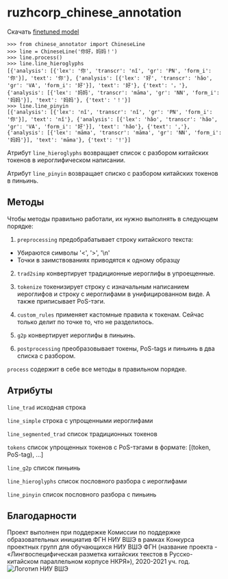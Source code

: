 # ruzhcorp_chinese_annotation

Скачать [finetuned model](https://drive.google.com/drive/folders/1SmqS5sAmTtgBPHGtS8VhOJmaltonDN3q?usp=sharing)

```
>>> from chinese_annotator import ChineseLine
>>> line = ChineseLine('你好，妈妈！')
>>> line.process()
>>> line.line_hieroglyphs
[{'analysis': [{'lex': '你', 'transcr': 'nǐ', 'gr': 'PN', 'form_i': '你'}], 'text': '你'}, {'analysis': [{'lex': '好', 'transcr': 'hǎo', 'gr': 'VA', 'form_i': '好'}], 'text': '好'}, {'text': '，'}, {'analysis': [{'lex': '妈妈', 'transcr': 'māma', 'gr': 'NN', 'form_i': '妈妈'}], 'text': '妈妈'}, {'text': '！'}]
>>> line.line_pinyin
[{'analysis': [{'lex': 'nǐ', 'transcr': 'nǐ', 'gr': 'PN', 'form_i': '你'}], 'text': 'nǐ'}, {'analysis': [{'lex': 'hǎo', 'transcr': 'hǎo', 'gr': 'VA', 'form_i': '好'}], 'text': 'hǎo'}, {'text': ','}, {'analysis': [{'lex': 'māma', 'transcr': 'māma', 'gr': 'NN', 'form_i': '妈妈'}], 'text': 'māma'}, {'text': '!'}]
```

Атрибут `line_hieroglyphs` возвращает список с разбором китайских токенов в иероглифическом написании.

Атрибут `line_pinyin` возвращает списко с разбором китайских токенов в пиньинь. 

## Методы

Чтобы методы правильно работали, их нужно выполнять в следующем порядке:

1. `preprocessing` предобрабатывает строку китайского текста:
* Убираются символы '<', '>', '\n'
* Точки в заимствованиях приводятся к одному образцу

2. `trad2simp` конвертирует традиционные иероглифы в упроещенные.

3. `tokenize` токенизирует строку с изначальным написанием иероглифов и строку с иероглифами в унифицированном виде. 
А также приписывает PoS-тэги.

4. `custom_rules` применяет кастомные правила к токенам. Сейчас только делит по точке то, что не разделилось.

5. `g2p` конвертирует иероглифы в пиньинь.
6. `postprocessing` преобразовывает токены, PoS-tags и пиньинь в два списка с разбором.

`process` содержит в себе все методы в правильном порядке.

## Атрибуты

`line_trad` исходная строка

`line_simple` строка с упрощенными иероглифами

`line_segmented_trad` список традиционных токенов

`tokens` список упрощенных токенов с PoS-тэгами в формате: [(token, PoS-tag), ...]

`line_g2p` список пиньинь

`line_hieroglyphs` список пословного разбора с иероглифами

`line_pinyin` список пословного разбора с пиньинь

## Благодарности

Проект выполнен при поддержке Комиссии по поддержке образовательных инициатив ФГН НИУ ВШЭ в рамках Конкурса проектных групп для обучающихся НИУ ВШЭ ФГН (название проекта - «Лингвоспецифическая разметка китайских текстов в Русско-китайском параллельном корпусе НКРЯ»), 2020-2021 уч. год. 
![Логотип НИУ ВШЭ](https://www.hse.ru/data/2014/06/24/1310196963/logo_%D1%81_hse_cmyk.jpg)
